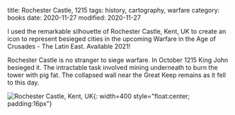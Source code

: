 title: Rochester Castle, 1215
tags: history, cartography, warfare
category: books
date:  2020-11-27
modified: 2020-11-27

I used the remarkable silhouette of Rochester Castle, Kent, UK to create an icon to represent besieged cities in the upcoming Warfare in the Age of Crusades - The Latin East.  Available 2021!   

Rochester Castle is no stranger to siege warfare.   In October 1215 King John besieged it.  The intractable task involved mining underneath to burn the tower with pig fat.   The collapsed wall near the Great Keep remains as it fell to this day.     

![Rochester Castle, Kent, UK]({static}/images/RochesterKent.png){: width=400 style="float:center; padding:16px"}
